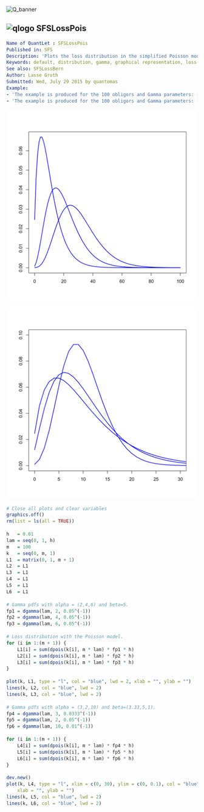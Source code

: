 
![Q_banner](https://github.com/QuantLet/Styleguide-and-Validation-procedure/blob/master/pictures/banner.png)

## ![qlogo](https://github.com/QuantLet/Styleguide-and-Validation-procedure/blob/master/pictures/qloqo.png) **SFSLossPois**

```yaml
Name of QuantLet : SFSLossPois
Published in: SFS
Description: 'Plots the loss distribution in the simplified Poisson model with default probabilities comming from Gamma distribution.'
Keywords: default, distribution, gamma, graphical representation, loss-distribution, plot, poisson, probability
See also: SFSLossBern
Author: Lasse Groth
Submitted: Wed, July 29 2015 by quantomas
Example: 
- 'The example is produced for the 100 obligors and Gamma parameters: (2,0.05), (4,0.05), (6,0.05).'
- 'The example is produced for the 100 obligors and Gamma parameters: (3,0.0333), (2,0.05), (10,0.01).'
```

![Picture1](SFSLossPois_1-1.png)

![Picture2](SFSLossPois_2-1.png)


```r
# Close all plots and clear variables
graphics.off()
rm(list = ls(all = TRUE))

h   = 0.01
lam = seq(0, 1, h)
m   = 100
k   = seq(0, m, 1)
L1  = matrix(0, 1, m + 1)
L2  = L1
L3  = L1
L4  = L1
L5  = L1
L6  = L1

# Gamma pdfs with alpha = (2,4,6) and beta=5.
fp1 = dgamma(lam, 2, 0.05^(-1))
fp2 = dgamma(lam, 4, 0.05^(-1))
fp3 = dgamma(lam, 6, 0.05^(-1))

# Loss distribution with the Poisson model.
for (i in 1:(m + 1)) {
    L1[i] = sum(dpois(k[i], m * lam) * fp1 * h)
    L2[i] = sum(dpois(k[i], m * lam) * fp2 * h)
    L3[i] = sum(dpois(k[i], m * lam) * fp3 * h)
}

plot(k, L1, type = "l", col = "blue", lwd = 2, xlab = "", ylab = "")
lines(k, L2, col = "blue", lwd = 2)
lines(k, L3, col = "blue", lwd = 2)

# Gamma pdfs with alpha = (3,2,10) and beta=(3.33,5,1).
fp4 = dgamma(lam, 3, 0.0333^(-1))
fp5 = dgamma(lam, 2, 0.05^(-1))
fp6 = dgamma(lam, 10, 0.01^(-1))

for (i in 1:(m + 1)) {
    L4[i] = sum(dpois(k[i], m * lam) * fp4 * h)
    L5[i] = sum(dpois(k[i], m * lam) * fp5 * h)
    L6[i] = sum(dpois(k[i], m * lam) * fp6 * h)
}

dev.new()
plot(k, L4, type = "l", xlim = c(0, 30), ylim = c(0, 0.1), col = "blue", lwd = 2, 
    xlab = "", ylab = "")
lines(k, L5, col = "blue", lwd = 2)
lines(k, L6, col = "blue", lwd = 2) 

```
